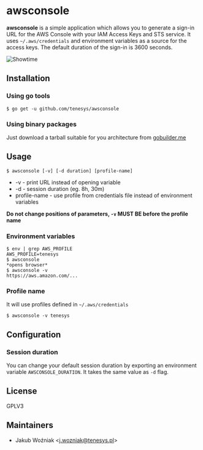 # awsconsole

**awsconsole** is a simple application which allows you to generate a sign-in URL for the AWS Console with your IAM Access Keys and STS service. It uses `~/.aws/credentials` and environment variables as a source for the access keys. The default duration of the sign-in is 3600 seconds.

![Showtime](https://media.giphy.com/media/3o6Ztafy3u2XyXeYOQ/giphy.gif)

## Installation
### Using go tools
`$ go get -u github.com/tenesys/awsconsole`
### Using binary packages
Just download a tarball suitable for you architecture from [gobuilder.me](https://gobuilder.me/github.com/tenesys/awsconsole)

## Usage
`$ awsconsole [-v] [-d duration] [profile-name]`

- -v - print URL instead of opening variable
- -d - session duration (eg. 8h, 30m)
- profile-name - use profile from credentials file instead of environment variables


**Do not change positions of parameters, `-v` MUST BE before the profile name**
### Environment variables
```
$ env | grep AWS_PROFILE
AWS_PROFILE=tenesys
$ awsconsole
*opens browser*
$ awsconsole -v
https://aws.amazon.com/...
```

### Profile name
It will use profiles defined in `~/.aws/credentials`  
```
$ awsconsole -v tenesys
```

## Configuration
### Session duration
You can change your default session duration by exporting an environment variable
`AWSCONSOLE_DURATION`. It takes the same value as `-d` flag.

## License
GPLV3

## Maintainers
- Jakub Woźniak \<j.wozniak@tenesys.pl\>

